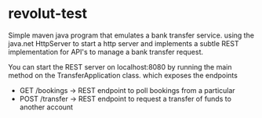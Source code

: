 # revolut-test

Simple maven java program that emulates a bank transfer service. using the java.net HttpServer to start a http server and 
implements a subtle REST implementation for API's to manage a bank transfer request. 

You can start the REST server on localhost:8080 by running the main method on the TransferApplication class. which exposes 
the endpoints 
* GET /bookings  ->  REST endpoint to poll bookings from a particular 
* POST /transfer ->  REST endpoint to request a transfer of funds to another account
